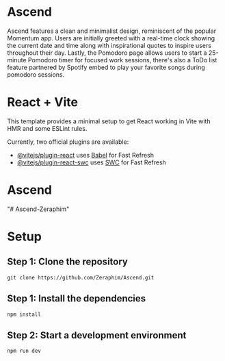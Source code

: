 # Ascend
Ascend features a clean and minimalist design, reminiscent of the popular Momentum app. Users are initially greeted with a real-time clock showing the current date and time along with inspirational quotes to inspire users throughout their day. Lastly, the Pomodoro page allows users to start a 25-minute Pomodoro timer for focused work sessions, there's also a ToDo list feature partnered by Spotify embed to play your favorite songs during pomodoro sessions.

# React + Vite

This template provides a minimal setup to get React working in Vite with HMR and some ESLint rules.

Currently, two official plugins are available:

- [@vitejs/plugin-react](https://github.com/vitejs/vite-plugin-react/blob/main/packages/plugin-react/README.md) uses [Babel](https://babeljs.io/) for Fast Refresh
- [@vitejs/plugin-react-swc](https://github.com/vitejs/vite-plugin-react-swc) uses [SWC](https://swc.rs/) for Fast Refresh
# Ascend
"# Ascend-Zeraphim" 

# Setup

## Step 1: Clone the repository
`git clone https://github.com/Zeraphim/Ascend.git`

## Step 1: Install the dependencies
`npm install`

## Step 2: Start a development environment
`npm run dev`
